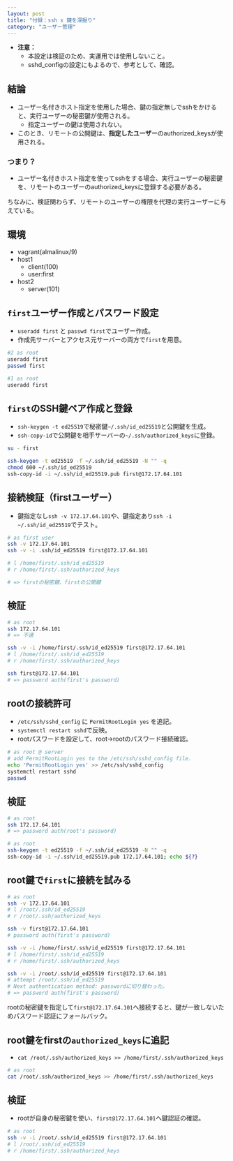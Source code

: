 ```yaml
---
layout: post
title: "付録：ssh x 鍵を深掘り"
category: "ユーザー管理"
---
```


- **注意：**
  - 本設定は検証のため、実運用では使用しないこと。
  - sshd_configの設定にもよるので、参考として、確認。

## 結論

- ユーザー名付きホスト指定を使用した場合、鍵の指定無しでsshをかけると、実行ユーザーの秘密鍵が使用される。
  - 指定ユーザーの鍵は使用されない。
- このとき、リモートの公開鍵は、**指定したユーザー**のauthorized_keysが使用される。

### つまり？

  - ユーザー名付きホスト指定を使ってsshをする場合、実行ユーザーの秘密鍵を、リモートのユーザーのauthorized_keysに登録する必要がある。


ちなみに、検証関わらず、リモートのユーザーの権限を代理の実行ユーザーに与えている。

## 環境

- vagrant(almalinux/9)
- host1
  - client(100)
  - user:first
- host2
  - server(101)

## `first`ユーザー作成とパスワード設定

* `useradd first` と `passwd first`でユーザー作成。
* 作成先サーバーとアクセス元サーバーの両方で`first`を用意。

```sh
#2 as root
useradd first
passwd first
```

```sh
#1 as root
useradd first
```

## `first`のSSH鍵ペア作成と登録

* `ssh-keygen -t ed25519`で秘密鍵`~/.ssh/id_ed25519`と公開鍵を生成。
* `ssh-copy-id`で公開鍵を相手サーバーの`~/.ssh/authorized_keys`に登録。

```sh
su - first

ssh-keygen -t ed25519 -f ~/.ssh/id_ed25519 -N "" -q
chmod 600 ~/.ssh/id_ed25519
ssh-copy-id -i ~/.ssh/id_ed25519.pub first@172.17.64.101
```

## 接続検証（firstユーザー）

* 鍵指定なし`ssh -v 172.17.64.101`や、鍵指定あり`ssh -i ~/.ssh/id_ed25519`でテスト。

```sh
# as first user
ssh -v 172.17.64.101
ssh -v -i .ssh/id_ed25519 first@172.17.64.101

# l /home/first/.ssh/id_ed25519
# r /home/first/.ssh/authorized_keys

# => firstの秘密鍵、firstの公開鍵
```

## 検証

```sh
# as root
ssh 172.17.64.101
# => 不通

ssh -v -i /home/first/.ssh/id_ed25519 first@172.17.64.101
# l /home/first/.ssh/id_ed25519
# r /home/first/.ssh/authorized_keys

ssh first@172.17.64.101
# => password auth(first's password)
```

## rootの接続許可

* `/etc/ssh/sshd_config` に `PermitRootLogin yes` を追記。
* `systemctl restart sshd`で反映。
* rootパスワードを設定して、root→rootのパスワード接続確認。

```sh
# as root @ server
# add PermitRootLogin yes to the /etc/ssh/sshd_config file.
echo 'PermitRootLogin yes' >> /etc/ssh/sshd_config
systemctl restart sshd
passwd
```

## 検証

```sh
# as root
ssh 172.17.64.101
# => password auth(root's password)
```

```sh
# as root
ssh-keygen -t ed25519 -f ~/.ssh/id_ed25519 -N "" -q
ssh-copy-id -i ~/.ssh/id_ed25519.pub 172.17.64.101; echo ${?}
```

## root鍵で`first`に接続を試みる

```sh
# as root
ssh -v 172.17.64.101
# l /root/.ssh/id_ed25519
# r /root/.ssh/authorized_keys

ssh -v first@172.17.64.101
# password auth(first's password)

ssh -v -i /home/first/.ssh/id_ed25519 first@172.17.64.101
# l /home/first/.ssh/id_ed25519
# r /home/first/.ssh/authorized_keys

ssh -v -i /root/.ssh/id_ed25519 first@172.17.64.101
# attempt /root/.ssh/id_ed25519
# Next authentication method: passwordに切り替わった。
# => password auth(first's password)
```

rootの秘密鍵を指定して`first@172.17.64.101`へ接続すると、鍵が一致しないためパスワード認証にフォールバック。

## root鍵をfirstの`authorized_keys`に追記

* `cat /root/.ssh/authorized_keys >> /home/first/.ssh/authorized_keys`

```sh
# as root
cat /root/.ssh/authorized_keys >> /home/first/.ssh/authorized_keys
```

## 検証

* rootが自身の秘密鍵を使い、`first@172.17.64.101`へ鍵認証の確認。

```sh
# as root
ssh -v -i /root/.ssh/id_ed25519 first@172.17.64.101
# l /root/.ssh/id_ed25519
# r /home/first/.ssh/authorized_keys
```
